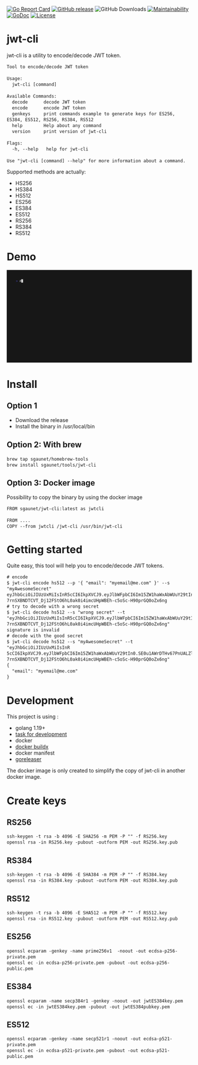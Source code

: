 [![Go Report Card](https://goreportcard.com/badge/github.com/sgaunet/jwt-cli)](https://goreportcard.com/report/github.com/sgaunet/jwt-cli)
[![GitHub release](https://img.shields.io/github/release/sgaunet/jwt-cli.svg)](https://github.com/sgaunet/jwt-cli/releases/latest)
![GitHub Downloads](https://img.shields.io/github/downloads/sgaunet/jwt-cli/total)
[![Maintainability](https://api.codeclimate.com/v1/badges/f5a67145b82f28869435/maintainability)](https://codeclimate.com/github/sgaunet/jwt-cli/maintainability)
[![GoDoc](https://godoc.org/github.com/sgaunet/jwt-cli?status.svg)](https://godoc.org/github.com/sgaunet/jwt-cli)
[![License](https://img.shields.io/github/license/sgaunet/jwt-cli.svg)](LICENSE)

# jwt-cli

jwt-cli is a utility to encode/decode JWT token.

```
Tool to encode/decode JWT token

Usage:
  jwt-cli [command]

Available Commands:
  decode      decode JWT token
  encode      encode JWT token
  genkeys     print commands example to generate keys for ES256, ES384, ES512, RS256, RS384, RS512
  help        Help about any command
  version     print version of jwt-cli

Flags:
  -h, --help   help for jwt-cli

Use "jwt-cli [command] --help" for more information about a command.
```

Supported methods are actually:

* HS256
* HS384
* HS512
* ES256
* ES384
* ES512
* RS256
* RS384
* RS512

# Demo

![demo](doc/demo.gif)

# Install

## Option 1

* Download the release
* Install the binary in /usr/local/bin 

## Option 2: With brew

```
brew tap sgaunet/homebrew-tools
brew install sgaunet/tools/jwt-cli
```

## Option 3: Docker image

Possibility to copy the binary by using the docker image

```
FROM sgaunet/jwt-cli:latest as jwtcli

FROM ....
COPY --from jwtcli /jwt-cli /usr/bin/jwt-cli
```

# Getting started

Quite easy, this tool will help you to encode/decode JWT tokens.

```
# encode
$ jwt-cli encode hs512 --p '{ "email": "myemail@me.com" }' --s "myAwesomeSecret"
eyJhbGciOiJIUzUxMiIsInR5cCI6IkpXVCJ9.eyJlbWFpbCI6Im15ZW1haWxAbWUuY29tIn0.SE0u1AWrDTHv67PnUALZl8VQ-7rnSXBNDTCVT_Dj12FStO6hL0ak0i4imcUHpWBEh-c5oSc-H90prGQ0oZx6ng
# try to decode with a wrong secret
$ jwt-cli decode hs512 --s "wrong secret" --t "eyJhbGciOiJIUzUxMiIsInR5cCI6IkpXVCJ9.eyJlbWFpbCI6Im15ZW1haWxAbWUuY29tIn0.SE0u1AWrDTHv67PnUALZl8VQ-7rnSXBNDTCVT_Dj12FStO6hL0ak0i4imcUHpWBEh-c5oSc-H90prGQ0oZx6ng"
signature is invalid
# decode with the good secret
$ jwt-cli decode hs512 --s "myAwesomeSecret" --t "eyJhbGciOiJIUzUxMiIsInR
5cCI6IkpXVCJ9.eyJlbWFpbCI6Im15ZW1haWxAbWUuY29tIn0.SE0u1AWrDTHv67PnUALZl8VQ-7rnSXBNDTCVT_Dj12FStO6hL0ak0i4imcUHpWBEh-c5oSc-H90prGQ0oZx6ng"
{
  "email": "myemail@me.com"
}
```

# Development

This project is using :

* golang 1.19+
* [task for development](https://taskfile.dev/#/)
* docker
* [docker buildx](https://github.com/docker/buildx)
* docker manifest
* [goreleaser](https://goreleaser.com/)

The docker image is only created to simplify the copy of jwt-cli in another docker image.


# Create keys

## RS256

```
ssh-keygen -t rsa -b 4096 -E SHA256 -m PEM -P "" -f RS256.key
openssl rsa -in RS256.key -pubout -outform PEM -out RS256.key.pub
```

## RS384

```
ssh-keygen -t rsa -b 4096 -E SHA384 -m PEM -P "" -f RS384.key
openssl rsa -in RS384.key -pubout -outform PEM -out RS384.key.pub
```

## RS512

```
ssh-keygen -t rsa -b 4096 -E SHA512 -m PEM -P "" -f RS512.key
openssl rsa -in RS512.key -pubout -outform PEM -out RS512.key.pub
```

## ES256

```
openssl ecparam -genkey -name prime256v1  -noout -out ecdsa-p256-private.pem
openssl ec -in ecdsa-p256-private.pem -pubout -out ecdsa-p256-public.pem 
```

## ES384

```
openssl ecparam -name secp384r1 -genkey -noout -out jwtES384key.pem
openssl ec -in jwtES384key.pem -pubout -out jwtES384pubkey.pem
```

## ES512

```
openssl ecparam -genkey -name secp521r1 -noout -out ecdsa-p521-private.pem
openssl ec -in ecdsa-p521-private.pem -pubout -out ecdsa-p521-public.pem 
```